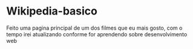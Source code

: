 # Wikipedia-basico
Feito uma pagina principal de um dos filmes que eu mais gosto, com o tempo irei atualizando conforme for aprendendo sobre desenvolvimento web
